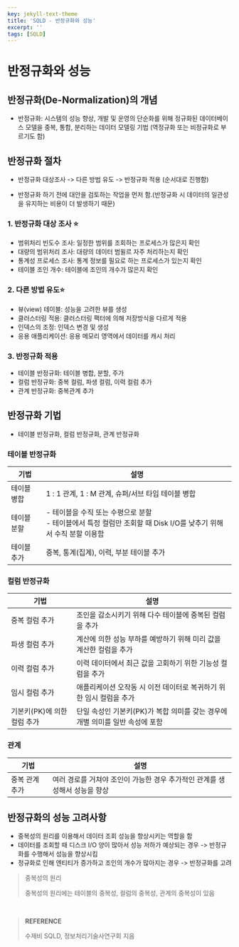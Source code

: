 ```yaml
---
key: jekyll-text-theme
title: 'SQLD - 반정규화와 성능'
excerpt: ''
tags: [SQLD]
---
```




# 반정규화와 성능

## 반정규화(De-Normalization)의 개념

* 반정규화: 시스템의 성능 향상, 개발 및 운영의 단순화를 위해 정규화된 데이터베이스 모델을 중복, 통합, 분리하는 데이터 모델링 기법 (역정규화 또는 비정규화로 부르기도 함)

## 반정규화 절차

* 반정규화 대상조사 -> 다른 방법 유도 -> 반정규화 적용 (순서대로 진행함)

* 반정규화 하기 전에 대안을 검토하는 작업을 먼저 함.(반정규화 시 데이터의 일관성을 유지하는 비용이 더 발생하기 때문)

### 1. 반정규화 대상 조사 :star:

* 범위처리 빈도수 조사: 일정한 범위를 조회하는 프로세스가 많은지 확인
* 대량의 범위처리 조사: 대량의 데이터 범윌르 자주 처리하는지 확인
* 통계성 프로세스 조사: 통계 정보를 필요로 하는 프로세스가 있는지 확인
* 테이블 조인 개수: 테이블에 조인의 개수가 많은지 확인

### 2. 다른 방법 유도:star:

* 뷰(view) 테이블: 성능을 고려한 뷰를 생성
* 클러스터링 적용: 클러스터링 팩터에 의해 저장방식을 다르게 적용
* 인덱스의 조정: 인덱스 변경 및 생성
* 응용 애플리케이션: 응용 메모리 영역에서 데이터를 캐시 처리

### 3. 반정규화 적용

* 테이블 반정규화: 테이블 병합, 분할, 주가
* 컬럼 반정규화: 중복 컬럼, 파생 컬럼, 이력 컬럼 추가
* 관계 반정규화: 중복관계 추가

## 반정규화 기법

* 테이블 반정규화, 컬럼 반정규화, 관계 반정규화

### 테이블 반정규화

| 기법        | 설명                                                         |
| ----------- | ------------------------------------------------------------ |
| 테이블 병합 | 1 : 1 관계, 1 : M 관계, 슈퍼/서브 타입 테이블 병합           |
| 테이블 분할 | - 테이블을 수직 또는 수평으로 분할<br/>- 테이블에서 특정 컬럼만 조회할 때 Disk I/O를 낮추기 위해서 수직 분할 이용함 |
| 테이블 추가 | 중복, 통계(집계), 이력, 부분 테이블 추가                     |

### 컬럼 반정규화

| 기법                        | 설명                                                         |
| --------------------------- | ------------------------------------------------------------ |
| 중복 컬럼 추가              | 조인을 감소시키기 위해 다수 테이블에 중복된 컬럼을 추가      |
| 파생 컬럼 추가              | 계산에 의한 성능 부하를 예방하기 위해 미리 값을 계산한 컬럼을 추가 |
| 이력 컬럼 추가              | 이력 데이터에서 최근 값을 고회하기 위한 기능성 컬럼을 추가   |
| 임시 컬럼 추가              | 애플리케이션 오작동 시 이전 데이터로 복귀하기 위한 임시 컬럼을 추가 |
| 기본키(PK)에 의한 컬럼 추가 | 단일 속성인 기본키(PK)가 복합 의미를 갖는 경우에 개별 의미를 일반 속성에 포함 |

### 관계

| 기법           | 설명                                                         |
| -------------- | ------------------------------------------------------------ |
| 중복 관계 추가 | 여러 경로를 거쳐야 조인이 가능한 경우 추가적인 관계를 생성해서 성능을 향상 |

## 반정규화의 성능 고려사항

* 중복성의 원리를 이용해서 데이터 조회 성능을 향상시키는 역할을 함
* 데이터를 조회할 때 디스크 I/O 양이 많아서 성능 저하가 예상되는 경우 -> 반정규화를 수행해서 성능을 향상시킴
* 정규화로 인해 엔티티가 증가하고 조인의 개수가 많아지는 경우 -> 반정규화를 고려
> 중복성의 원리
>
> 중복성의 원리에는 테이블의 중복성, 컬럼의 중복성, 관계의 중복성이 있음


<br/>

> **REFERENCE**
>
> 수제비 SQLD,  정보처리기술사연구회 지음
